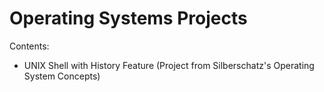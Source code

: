 # Operating Systems Projects

Contents:
- UNIX Shell with History Feature (Project from Silberschatz's Operating System Concepts)
